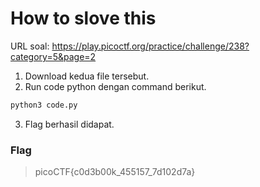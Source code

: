 # How to slove this

URL soal: https://play.picoctf.org/practice/challenge/238?category=5&page=2

1. Download kedua file tersebut.
2. Run code python dengan command berikut.
```bash
python3 code.py
```
3. Flag berhasil didapat.

### Flag
>picoCTF{c0d3b00k_455157_7d102d7a}